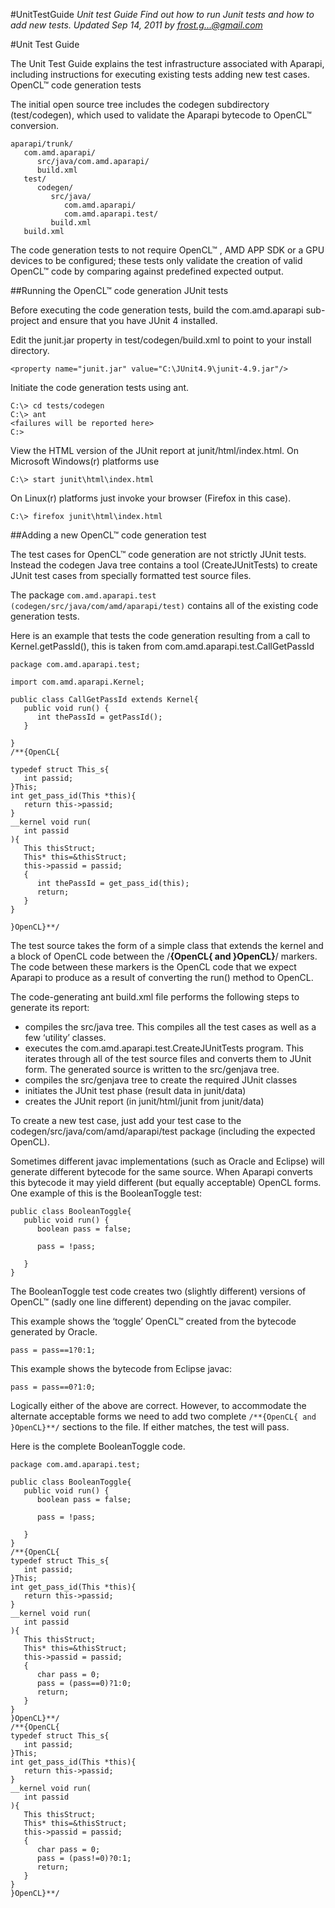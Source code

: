 #UnitTestGuide
*Unit test Guide Find out how to run Junit tests and how to add new tests. Updated Sep 14, 2011 by frost.g...@gmail.com*

#Unit Test Guide

The Unit Test Guide explains the test infrastructure associated with Aparapi, including instructions for executing existing tests adding new test cases.
OpenCL™ code generation tests

The initial open source tree includes the codegen subdirectory (test/codegen), which used to validate the Aparapi bytecode to OpenCL™ conversion.

    aparapi/trunk/
       com.amd.aparapi/
          src/java/com.amd.aparapi/
          build.xml
       test/
          codegen/
             src/java/
                com.amd.aparapi/
                com.amd.aparapi.test/
             build.xml
       build.xml

The code generation tests to not require OpenCL™ , AMD APP SDK or a GPU devices to be configured; these tests only validate the creation of valid OpenCL™ code by comparing against predefined expected output.

##Running the OpenCL™ code generation JUnit tests

Before executing the code generation tests, build the com.amd.aparapi sub-project and ensure that you have JUnit 4 installed.

Edit the junit.jar property in test/codegen/build.xml to point to your install directory.

    <property name="junit.jar" value="C:\JUnit4.9\junit-4.9.jar"/>

Initiate the code generation tests using ant.

    C:\> cd tests/codegen
    C:\> ant
    <failures will be reported here>
    C:>

View the HTML version of the JUnit report at junit/html/index.html. On Microsoft Windows(r) platforms use

    C:\> start junit\html\index.html

On Linux(r) platforms just invoke your browser (Firefox in this case).

    C:\> firefox junit\html\index.html

##Adding a new OpenCL™ code generation test

The test cases for OpenCL™ code generation are not strictly JUnit tests. Instead the codegen Java tree contains a tool (CreateJUnitTests) to create JUnit test cases from specially formatted test source files.

The package `com.amd.aparapi.test (codegen/src/java/com/amd/aparapi/test)` contains all of the existing code generation tests.

Here is an example that tests the code generation resulting from a call to Kernel.getPassId(), this is taken from com.amd.aparapi.test.CallGetPassId

    package com.amd.aparapi.test;

    import com.amd.aparapi.Kernel;

    public class CallGetPassId extends Kernel{
       public void run() {
          int thePassId = getPassId();
       }

    }
    /**{OpenCL{

    typedef struct This_s{
       int passid;
    }This;
    int get_pass_id(This *this){
       return this->passid;
    }
    __kernel void run(
       int passid
    ){
       This thisStruct;
       This* this=&thisStruct;
       this->passid = passid;
       {
          int thePassId = get_pass_id(this);
          return;
       }
    }

    }OpenCL}**/

The test source takes the form of a simple class that extends the kernel and a block of OpenCL code between the /**{OpenCL{ and }OpenCL}**/ markers. The code between these markers is the OpenCL code that we expect Aparapi to produce as a result of converting the run() method to OpenCL.

The code-generating ant build.xml file performs the following steps to generate its report:

* compiles the src/java tree. This compiles all the test cases as well as a few ‘utility’ classes.
* executes the com.amd.aparapi.test.CreateJUnitTests program. This iterates through all of the test source files and converts them to JUnit form. The generated source is written to the src/genjava tree.
* compiles the src/genjava tree to create the required JUnit classes
* initiates the JUnit test phase (result data in junit/data)
* creates the JUnit report (in junit/html/junit from junit/data)

To create a new test case, just add your test case to the codegen/src/java/com/amd/aparapi/test package (including the expected OpenCL).

Sometimes different javac implementations (such as Oracle and Eclipse) will generate different bytecode for the same source. When Aparapi converts this bytecode it may yield different (but equally acceptable) OpenCL forms. One example of this is the BooleanToggle test:

    public class BooleanToggle{
       public void run() {
          boolean pass = false;

          pass = !pass;

       }
    }

The BooleanToggle test code creates two (slightly different) versions of OpenCL™ (sadly one line different) depending on the javac compiler.

This example shows the ‘toggle’ OpenCL™ created from the bytecode generated by Oracle.

    pass = pass==1?0:1;

This example shows the bytecode from Eclipse javac:

    pass = pass==0?1:0;

Logically either of the above are correct. However, to accommodate the alternate acceptable forms we need to add two complete `/**{OpenCL{ and }OpenCL}**/` sections to the file. If either matches, the test will pass.

Here is the complete BooleanToggle code.

    package com.amd.aparapi.test;

    public class BooleanToggle{
       public void run() {
          boolean pass = false;

          pass = !pass;

       }
    }
    /**{OpenCL{
    typedef struct This_s{
       int passid;
    }This;
    int get_pass_id(This *this){
       return this->passid;
    }
    __kernel void run(
       int passid
    ){
       This thisStruct;
       This* this=&thisStruct;
       this->passid = passid;
       {
          char pass = 0;
          pass = (pass==0)?1:0;
          return;
       }
    }
    }OpenCL}**/
    /**{OpenCL{
    typedef struct This_s{
       int passid;
    }This;
    int get_pass_id(This *this){
       return this->passid;
    }
    __kernel void run(
       int passid
    ){
       This thisStruct;
       This* this=&thisStruct;
       this->passid = passid;
       {
          char pass = 0;
          pass = (pass!=0)?0:1;
          return;
       }
    }
    }OpenCL}**/